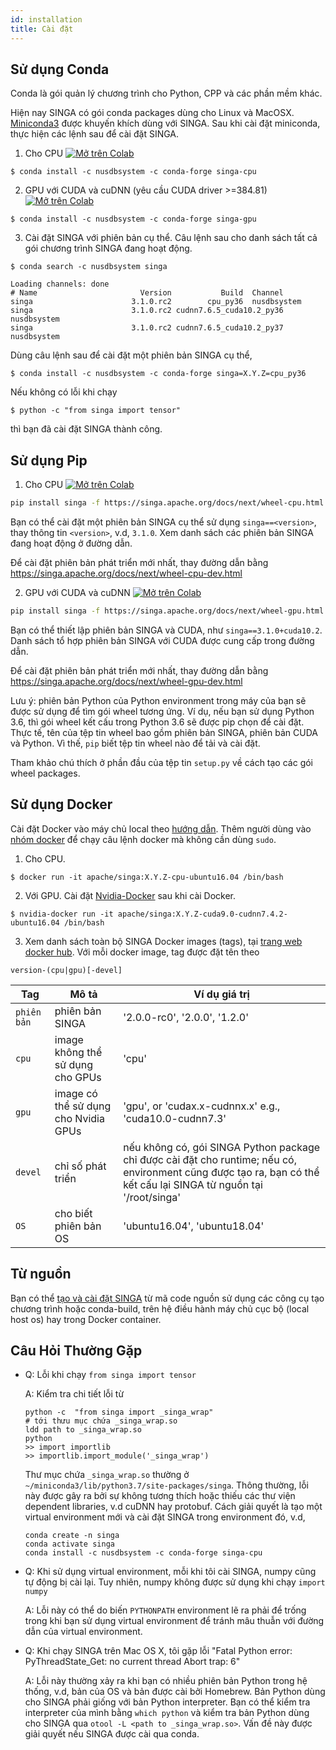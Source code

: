 ```yaml
---
id: installation
title: Cài đặt
---
```


<!--- Licensed to the Apache Software Foundation (ASF) under one or more contributor license agreements.  See the NOTICE file distributed with this work for additional information regarding copyright ownership.  The ASF licenses this file to you under the Apache License, Version 2.0 (the "License"); you may not use this file except in compliance with the License.  You may obtain a copy of the License at http://www.apache.org/licenses/LICENSE-2.0 Unless required by applicable law or agreed to in writing, software distributed under the License is distributed on an "AS IS" BASIS, WITHOUT WARRANTIES OR CONDITIONS OF ANY KIND, either express or implied.  See the License for the specific language governing permissions and limitations under the License.  -->

## Sử dụng Conda

Conda là gói quản lý chương trình cho Python, CPP và các phần mềm khác. 

Hiện nay SINGA có gói conda packages dùng cho Linux và MacOSX.
[Miniconda3](https://conda.io/miniconda.html) được khuyến khích dùng với SINGA. 
Sau khi cài đặt miniconda, thực hiện các lệnh sau để cài đặt
SINGA.

1. Cho CPU
   [![Mở trên Colab](https://colab.research.google.com/assets/colab-badge.svg)](https://colab.research.google.com/drive/1Ntkhi-Z6XTR8WYPXiLwujHd2dOm0772V?usp=sharing)

```shell
$ conda install -c nusdbsystem -c conda-forge singa-cpu
```

2. GPU với CUDA và cuDNN (yêu cầu CUDA driver >=384.81)
   [![Mở trên Colab](https://colab.research.google.com/assets/colab-badge.svg)](https://colab.research.google.com/drive/1do_TLJe18IthLOnBOsHCEe-FFPGk1sPJ?usp=sharing)

```shell
$ conda install -c nusdbsystem -c conda-forge singa-gpu
```

3. Cài đặt SINGA với phiên bản cụ thể. Câu lệnh sau cho danh sách tất cả gói chương trình SINGA đang hoạt động.

```shell
$ conda search -c nusdbsystem singa

Loading channels: done
# Name                       Version           Build  Channel
singa                      3.1.0.rc2        cpu_py36  nusdbsystem
singa                      3.1.0.rc2 cudnn7.6.5_cuda10.2_py36  nusdbsystem
singa                      3.1.0.rc2 cudnn7.6.5_cuda10.2_py37  nusdbsystem
```

<!--- > Lưu ý rằng việc sử dụng nightly built images không được khuyến khích ngoại trừ trong quá trình phát triển và kiểm định. Khuyến khích việc sử dụng phiên bản phát hành ổn định. -->

Dùng câu lệnh sau để cài đặt một phiên bản SINGA cụ thể,

```shell
$ conda install -c nusdbsystem -c conda-forge singa=X.Y.Z=cpu_py36
```

Nếu không có lỗi khi chạy

```shell
$ python -c "from singa import tensor"
```

thì bạn đã cài đặt SINGA thành công. 

## Sử dụng Pip

1. Cho CPU
   [![Mở trên Colab](https://colab.research.google.com/assets/colab-badge.svg)](https://colab.research.google.com/drive/17RA056Brwk0vBQTFaZ-l9EbqwADO0NA9?usp=sharing)

```bash
pip install singa -f https://singa.apache.org/docs/next/wheel-cpu.html --trusted-host singa.apache.org
```

Bạn có thể cài đặt một phiên bản SINGA cụ thể sử dụng `singa==<version>`, thay thông tin
`<version>`, v.d, `3.1.0`. Xem danh sách các phiên bản SINGA đang hoạt động ở đường dẫn. 

Để cài đặt phiên bản phát triển mới nhất, thay đường dẫn bằng 
https://singa.apache.org/docs/next/wheel-cpu-dev.html

2. GPU với CUDA và cuDNN
   [![Mở trên Colab](https://colab.research.google.com/assets/colab-badge.svg)](https://colab.research.google.com/drive/1W30IPCqj5fG8ADAQsFqclaCLyIclVcJL?usp=sharing)

```bash
pip install singa -f https://singa.apache.org/docs/next/wheel-gpu.html --trusted-host singa.apache.org
```

Bạn có thể thiết lập phiên bản SINGA và CUDA, như
`singa==3.1.0+cuda10.2`. Danh sách tổ hợp phiên bản SINGA với CUDA được cung cấp trong đường dẫn.

Để cài đặt phiên bản phát triển mới nhất, thay đường dẫn bằng 
https://singa.apache.org/docs/next/wheel-gpu-dev.html

Lưu ý: phiên bản Python của Python environment trong máy của bạn sẽ được sử dụng để tìm gói wheel tương ứng. Ví dụ, nếu bạn sử dụng Python 3.6, thì gói wheel kết cấu trong Python 3.6 sẽ được pip chọn để cài đặt. 
Thực tế, tên của tệp tin wheel bao gồm phiên bản SINGA, phiên bản CUDA và Python. Vì thế, `pip` biết tệp tin wheel nào để tải và cài đặt. 

Tham khảo chú thích ở phần đầu của tệp tin `setup.py` về cách tạo các gói
wheel packages.

## Sử dụng Docker

Cài đặt Docker vào máy chủ local theo
[hướng dẫn](https://docs.docker.com/install/). Thêm người dùng vào
[nhóm docker](https://docs.docker.com/install/linux/linux-postinstall/) để chạy câu lệnh docker mà không cần dùng `sudo`.

1. Cho CPU.

```shell
$ docker run -it apache/singa:X.Y.Z-cpu-ubuntu16.04 /bin/bash
```

2. Với GPU. Cài đặt 
   [Nvidia-Docker](https://github.com/NVIDIA/nvidia-docker) sau khi cài
   Docker.

```shell
$ nvidia-docker run -it apache/singa:X.Y.Z-cuda9.0-cudnn7.4.2-ubuntu16.04 /bin/bash
```

3. Xem danh sách toàn bộ SINGA Docker images (tags), tại
   [trang web docker hub](https://hub.docker.com/r/apache/singa/). Với mỗi docker
   image, tag được đặt tên theo 

```shell
version-(cpu|gpu)[-devel]
```

| Tag       | Mô tả                      | Ví dụ giá trị                                                                                                                                                             |
| --------- | -------------------------------- | ------------------------------------------------------------------------------------------------------------------------------------------------------------------------- |
| `phiên bản` | phiên bản SINGA                    | '2.0.0-rc0', '2.0.0', '1.2.0'                                                                                                                                             |
| `cpu`     | image không thể sử dụng cho GPUs     | 'cpu'                                                                                                                                                                     |
| `gpu`     | image có thể sử dụng cho Nvidia GPUs | 'gpu', or 'cudax.x-cudnnx.x' e.g., 'cuda10.0-cudnn7.3'                                                                                                                    |
| `devel`   | chỉ số phát triển       | nếu không có, gói SINGA Python package chỉ được cài đặt cho runtime; nếu có, environment cũng được tạo ra, bạn có thể kết cấu lại SINGA từ nguồn tại '/root/singa' |
| `OS`      | cho biết phiên bản OS       | 'ubuntu16.04', 'ubuntu18.04'                                                                                                                                              |

## Từ nguồn

Bạn có thể [tạo và cài đặt SINGA](build.md) từ mã code nguồn sử dụng các công cụ tạo chương trình hoặc conda-build, trên hệ điều hành máy chủ cục bộ (local host os) hay trong Docker container.

## Câu Hỏi Thường Gặp

- Q: Lỗi khi chạy `from singa import tensor`

  A: Kiểm tra chi tiết lỗi từ

  ```shell
  python -c  "from singa import _singa_wrap"
  # tới thưu mục chứa _singa_wrap.so
  ldd path to _singa_wrap.so
  python
  >> import importlib
  >> importlib.import_module('_singa_wrap')
  ```

  Thư mục chứa `_singa_wrap.so` thường ở
  `~/miniconda3/lib/python3.7/site-packages/singa`. Thông thường, lỗi này được gây ra bởi sự không tương thích hoặc thiếu các thư viện dependent libraries, v.d cuDNN hay
  protobuf. Cách giải quyết là tạo một virtual environment mới và cài đặt SINGA trong environment đó, v.d,

  ```shell
  conda create -n singa
  conda activate singa
  conda install -c nusdbsystem -c conda-forge singa-cpu
  ```

- Q: Khi sử dụng virtual environment, mỗi khi tôi cài SINGA, numpy cũng tự động bị cài lại. Tuy nhiên, numpy không được sử dụng khi chạy `import numpy`

  A: Lỗi này có thể do biến `PYTHONPATH` environment lẽ ra phải để trống trong khi bạn sử dụng virtual environment để tránh mâu thuẫn với đường dẫn của virtual environment.

- Q: Khi chạy SINGA trên Mac OS X, tôi gặp lỗi "Fatal Python error:
  PyThreadState_Get: no current thread Abort trap: 6"

  A: Lỗi này thường xảy ra khi bạn có nhiều phiên bản Python trong hệ thống, v.d, bản của OS và bản được cài bởi Homebrew.
  Bản Python dùng cho SINGA phải giống với bản Python interpreter. Bạn có thể kiểm tra interpreter của mình bằng  `which python` và kiểm tra bản Python dùng cho SINGA
  qua `otool -L <path to _singa_wrap.so>`. Vấn đề này được giải quyết nếu
  SINGA được cài qua conda.
